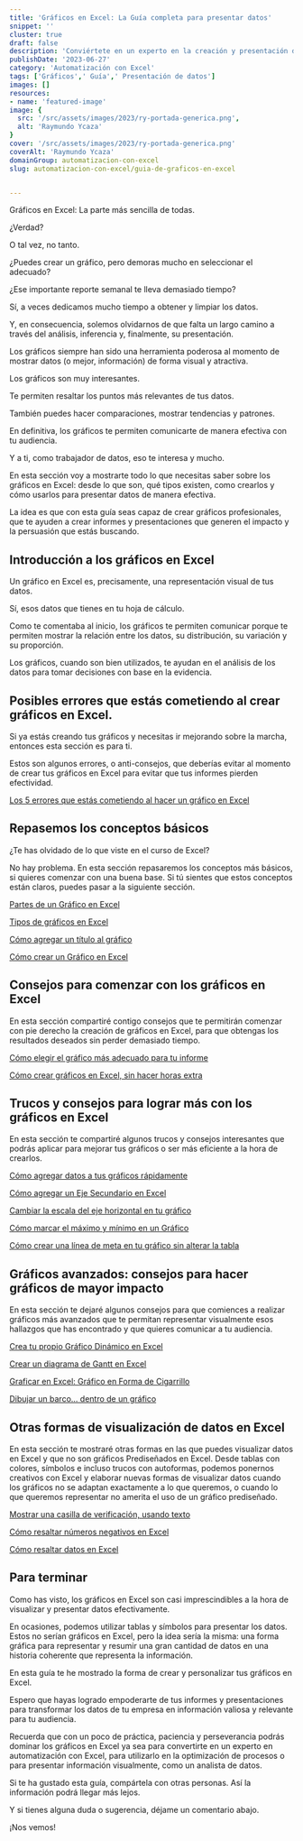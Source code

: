 ```yaml
---
title: 'Gráficos en Excel: La Guía completa para presentar datos'
snippet: ''
cluster: true
draft: false 
description: 'Conviértete en un experto en la creación y presentación de gráficos en Excel. Domina las habilidades necesarias para visualizar tus datos de manera efectiva.'
publishDate: '2023-06-27'
category: 'Automatización con Excel'
tags: ['Gráficos',' Guía',' Presentación de datos']
images: []
resources: 
- name: 'featured-image'
image: {
  src: '/src/assets/images/2023/ry-portada-generica.png',
  alt: 'Raymundo Ycaza'
}
cover: '/src/assets/images/2023/ry-portada-generica.png'
coverAlt: 'Raymundo Ycaza'
domainGroup: automatizacion-con-excel
slug: automatizacion-con-excel/guia-de-graficos-en-excel


---
```


Gráficos en Excel: La parte más sencilla de todas.

¿Verdad?

O tal vez, no tanto.

¿Puedes crear un gráfico, pero demoras mucho en seleccionar el adecuado?

¿Ese importante reporte semanal te lleva demasiado tiempo?

Sí, a veces dedicamos mucho tiempo a obtener y limpiar los datos.

Y, en consecuencia, solemos olvidarnos de que falta un largo camino a través del análisis, inferencia y, finalmente, su presentación.

Los gráficos siempre han sido una herramienta poderosa al momento de mostrar datos (o mejor, información) de forma visual y atractiva.

Los gráficos son muy interesantes.

Te permiten resaltar los puntos más relevantes de tus datos.

También puedes hacer comparaciones, mostrar tendencias y patrones.

En definitiva, los gráficos te permiten comunicarte de manera efectiva con tu audiencia.

Y a ti, como trabajador de datos, eso te interesa y mucho.

En esta sección voy a mostrarte todo lo que necesitas saber sobre los gráficos en Excel: desde lo que son, qué tipos existen, como crearlos y cómo usarlos para presentar datos de manera efectiva.

La idea es que con esta guía seas capaz de crear gráficos profesionales, que te ayuden a crear informes y presentaciones que generen el impacto y la persuasión que estás buscando.

## Introducción a los gráficos en Excel

Un gráfico en Excel es, precisamente, una representación visual de tus datos.

Sí, esos datos que tienes en tu hoja de cálculo.

Como te comentaba al inicio, los gráficos te permiten comunicar porque te permiten mostrar la relación entre los datos, su distribución, su variación y su proporción.

Los gráficos, cuando son bien utilizados, te ayudan en el análisis de los datos para tomar decisiones con base en la evidencia.

## Posibles errores que estás cometiendo al crear gráficos en Excel.

Si ya estás creando tus gráficos y necesitas ir mejorando sobre la marcha, entonces esta sección es para ti.

Estos son algunos errores, o anti-consejos, que deberías evitar al momento de crear tus gráficos en Excel para evitar que tus informes pierden efectividad.

[Los 5 errores que estás cometiendo al hacer un gráfico en Excel](/blog/automatizacion-con-excel/5-errores-grafico-en-excel/)

## Repasemos los conceptos básicos

¿Te has olvidado de lo que viste en el curso de Excel?

No hay problema. En esta sección repasaremos los conceptos más básicos, si quieres comenzar con una buena base. Si tú sientes que estos conceptos están claros, puedes pasar a la siguiente sección.

[Partes de un Gráfico en Excel](/blog/automatizacion-con-excel/partes-de-un-grafico/)

[Tipos de gráficos en Excel](/blog/automatizacion-con-excel/tipos-de-graficos-en-excel/)

[Cómo agregar un título al gráfico](/blog/automatizacion-con-excel/agregar-un-titulo-al-grafico/)

[Cómo crear un Gráfico en Excel](/blog/automatizacion-con-excel/como-crear-un-grafico-en-excel/)

## Consejos para comenzar con los gráficos en Excel

En esta sección compartiré contigo consejos que te permitirán comenzar con pie derecho la creación de gráficos en Excel, para que obtengas los resultados deseados sin perder demasiado tiempo.

[Cómo elegir el gráfico más adecuado para tu informe](/blog/automatizacion-con-excel/como-elegir-el-grafico-mas-adecuado/)

[Cómo crear gráficos en Excel, sin hacer horas extra](/blog/automatizacion-con-excel/como-crear-graficos-en-excel/)

## Trucos y consejos para lograr más con los gráficos en Excel

En esta sección te compartiré algunos trucos y consejos interesantes que podrás aplicar para mejorar tus gráficos o ser más eficiente a la hora de crearlos.

[Cómo agregar datos a tus gráficos rápidamente](/blog/automatizacion-con-excel/graficos-de-excel/)

[Cómo agregar un Eje Secundario en Excel](/blog/automatizacion-con-excel/eje-secundario-en-excel/)

[Cambiar la escala del eje horizontal en tu gráfico](/blog/automatizacion-con-excel/escala-del-eje-horizontal/)

[Cómo marcar el máximo y mínimo en un Gráfico](/blog/automatizacion-con-excel/maximo-y-minimo/)

[Cómo crear una línea de meta en tu gráfico sin alterar la tabla](/blog/automatizacion-con-excel/crear-una-linea-de-meta/)

## Gráficos avanzados: consejos para hacer gráficos de mayor impacto

En esta sección te dejaré algunos consejos para que comiences a realizar gráficos más avanzados que te permitan representar visualmente esos hallazgos que has encontrado y que quieres comunicar a tu audiencia.

[Crea tu propio Gráfico Dinámico en Excel](/blog/automatizacion-con-excel/grafico-dinamico-en-excel/)

[Crear un diagrama de Gantt en Excel](/blog/automatizacion-con-excel/diagrama-de-gantt-en-excel/)

[Graficar en Excel: Gráfico en Forma de Cigarrillo](/blog/automatizacion-con-excel/)

[Dibujar un barco… dentro de un gráfico](/blog/automatizacion-con-excel/graficar-en-excel/)

## Otras formas de visualización de datos en Excel

En esta sección te mostraré otras formas en las que puedes visualizar datos en Excel y que no son gráficos Prediseñados en Excel. Desde tablas con colores, símbolos e incluso trucos con autoformas, podemos ponernos creativos con Excel y elaborar nuevas formas de visualizar datos cuando los gráficos no se adaptan exactamente a lo que queremos, o cuando lo que queremos representar no amerita el uso de un gráfico prediseñado.

[Mostrar una casilla de verificación, usando texto](/blog/automatizacion-con-excel/casilla-de-verificacion/)

[Cómo resaltar números negativos en Excel](/blog/automatizacion-con-excel/resaltar-numeros-negativos-en-excel/)

[Cómo resaltar datos en Excel](/blog/automatizacion-con-excel/resaltar-en-excel/)

## Para terminar

Como has visto, los gráficos en Excel son casi imprescindibles a la hora de visualizar y presentar datos efectivamente.

En ocasiones, podemos utilizar tablas y símbolos para presentar los datos. Estos no serían gráficos en Excel, pero la idea sería la misma: una forma gráfica para representar y resumir una gran cantidad de datos en una historia coherente que representa la información.

En esta guía te he mostrado la forma de crear y personalizar tus gráficos en Excel.

Espero que hayas logrado empoderarte de tus informes y presentaciones para transformar los datos de tu empresa en información valiosa y relevante para tu audiencia.

Recuerda que con un poco de práctica, paciencia y perseverancia podrás dominar los gráficos en Excel ya sea para convertirte en un experto en automatización con Excel, para utilizarlo en la optimización de procesos o para presentar información visualmente, como un analista de datos.

Si te ha gustado esta guía, compártela con otras personas. Así la información podrá llegar más lejos.

Y si tienes alguna duda o sugerencia, déjame un comentario abajo.

¡Nos vemos!
